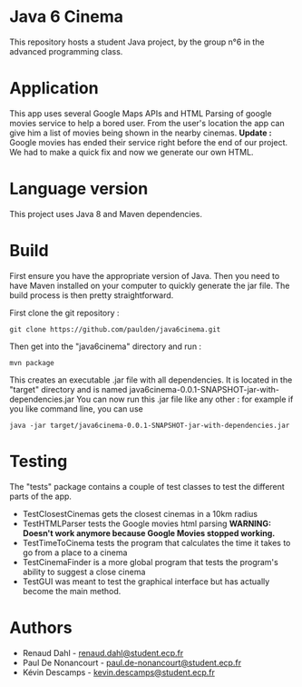 # Java 6 Cinema

This repository hosts a student Java project, by the group n°6 in the advanced programming class. 

# Application 

This app uses several Google Maps APIs and HTML Parsing of google movies service to help a bored user. 
From the user's location the app can give him a list of movies being shown in the nearby cinemas.
**Update :** Google movies has ended their service right before the end of our project. We had to make a quick fix and now we generate our own HTML. 

# Language version

This project uses Java 8 and Maven dependencies.

# Build

First ensure you have the appropriate version of Java. Then you need to have Maven installed on your computer to quickly generate the jar file.
The build process is then pretty straightforward.

First clone the git repository :
```
git clone https://github.com/paulden/java6cinema.git
```
Then get into the "java6cinema" directory and run :
```     
mvn package
```

This creates an executable .jar file with all dependencies.
It is located in the "target" directory and is named java6cinema-0.0.1-SNAPSHOT-jar-with-dependencies.jar
You can now run this .jar file like any other : for example if you like command line, you can use 
```
java -jar target/java6cinema-0.0.1-SNAPSHOT-jar-with-dependencies.jar
```

# Testing 

The "tests" package contains a couple of test classes to test the different parts of the app.
- TestClosestCinemas gets the closest cinemas in a 10km radius
- TestHTMLParser tests the Google movies html parsing **WARNING: Doesn't work anymore because Google Movies stopped working.**
- TestTimeToCinema tests the program that calculates the time it takes to go from a place to a cinema
- TestCinemaFinder is a more global program that tests the program's ability to suggest a close cinema
- TestGUI was meant to test the graphical interface but has actually become the main method. 

# Authors

- Renaud Dahl - renaud.dahl@student.ecp.fr
- Paul De Nonancourt - paul.de-nonancourt@student.ecp.fr
- Kévin Descamps - kevin.descamps@student.ecp.fr



